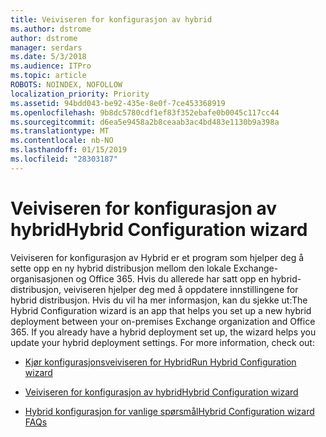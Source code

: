 ```yaml
---
title: Veiviseren for konfigurasjon av hybrid
ms.author: dstrome
author: dstrome
manager: serdars
ms.date: 5/3/2018
ms.audience: ITPro
ms.topic: article
ROBOTS: NOINDEX, NOFOLLOW
localization_priority: Priority
ms.assetid: 94bdd043-be92-435e-8e0f-7ce453368919
ms.openlocfilehash: 9b8dc5780cdf1ef83f352ebafe0b0045c117cc44
ms.sourcegitcommit: d6ea5e9458a2b8ceaab3ac4bd483e1130b9a398a
ms.translationtype: MT
ms.contentlocale: nb-NO
ms.lasthandoff: 01/15/2019
ms.locfileid: "28303187"
---
```

# <a name="hybrid-configuration-wizard"></a><span data-ttu-id="a6568-102">Veiviseren for konfigurasjon av hybrid</span><span class="sxs-lookup"><span data-stu-id="a6568-102">Hybrid Configuration wizard</span></span>

<span data-ttu-id="a6568-p101">Veiviseren for konfigurasjon av Hybrid er et program som hjelper deg å sette opp en ny hybrid distribusjon mellom den lokale Exchange-organisasjonen og Office 365. Hvis du allerede har satt opp en hybrid-distribusjon, veiviseren hjelper deg med å oppdatere innstillingene for hybrid distribusjon. Hvis du vil ha mer informasjon, kan du sjekke ut:</span><span class="sxs-lookup"><span data-stu-id="a6568-p101">The Hybrid Configuration wizard is an app that helps you set up a new hybrid deployment between your on-premises Exchange organization and Office 365. If you already have a hybrid deployment set up, the wizard helps you update your hybrid deployment settings. For more information, check out:</span></span>
  
- [<span data-ttu-id="a6568-106">Kjør konfigurasjonsveiviseren for Hybrid</span><span class="sxs-lookup"><span data-stu-id="a6568-106">Run Hybrid Configuration wizard</span></span>](https://technet.microsoft.com/en-us/library/mt595788%28v=exchg.150%29.aspx)
    
- [<span data-ttu-id="a6568-107">Veiviseren for konfigurasjon av hybrid</span><span class="sxs-lookup"><span data-stu-id="a6568-107">Hybrid Configuration wizard</span></span>](https://technet.microsoft.com/en-us/library/hh529921%28v=exchg.150%29.aspx)
    
- [<span data-ttu-id="a6568-108">Hybrid konfigurasjon for vanlige spørsmål</span><span class="sxs-lookup"><span data-stu-id="a6568-108">Hybrid Configuration wizard FAQs</span></span>](https://technet.microsoft.com/en-us/library/mt488940%28v=exchg.150%29.aspx)
    

